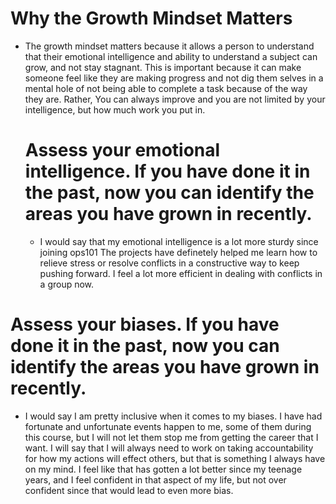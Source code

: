 # Why the Growth Mindset Matters
- The growth mindset matters because it allows a person to understand that their emotional intelligence and ability to understand a subject can grow, and not stay stagnant. This is important because it can make someone feel like they are making progress and not dig them selves in a mental hole of not being able to complete a task because of the way they are. Rather, You can always improve and you are not limited by your intelligence, but how much work you put in.
  # Assess your emotional intelligence. If you have done it in the past, now you can identify the areas you have grown in recently.
  - I would say that my emotional intelligence is a lot more sturdy since joining ops101 The projects have definetely helped me learn how to relieve stress or resolve conflicts in a constructive way to keep pushing forward. I feel a lot more efficient in dealing with conflicts in a group now.

# Assess your biases. If you have done it in the past, now you can identify the areas you have grown in recently.
- I would say I am pretty inclusive when it comes to my biases. I have had fortunate and unfortunate events happen to me, some of them during this course, but I will not let them stop me from getting the career that I want. I will say that I will always need to work on taking accountability for how my actions will effect others, but that is something I always have on my mind. I feel like that has gotten a lot better since my teenage years, and I feel confident in that aspect of my life, but not over confident since that would lead to even more bias. 
    

